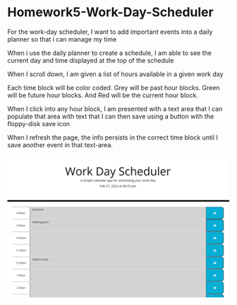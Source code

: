 # Homework5-Work-Day-Scheduler


For the work-day scheduler, I want to add important events into a daily planner so that i can manage my time

When i use the daily planner to create a schedule, I am able to see the current day and time  displayed at the top of the schedule

When I scroll down, I am given a list of hours available in a given work day

Each time block will be color coded. Grey will be past hour blocks. Green will be future hour blocks. And Red will be the current hour block.

When I click into any hour block, I am presented with a text area that I can populate that area with text that I can then save using a button with the floppy-disk save icon

When I refresh the page, the info persists in the correct time block until I save another event in that text-area.

![main photo of working website, took photo after the time that would allow for different colored time blocks](./assets/images/work-day-schedule-main.PNG)